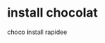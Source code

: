 


# install chocolat


choco install rapidee

<!--stackedit_data:
eyJoaXN0b3J5IjpbMTM4OTAyMzQ4OCwxMDAxODI2MTM3XX0=
-->